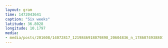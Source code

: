 ```yaml
---
layout: gram
time: 1472043641
caption: "Six weeks"
latitude: 36.8028
longitude: 10.1797
media:
- media/posts/201608/14072817_1219846918079898_20604836_n_17860749388014794.jpg
---
```

